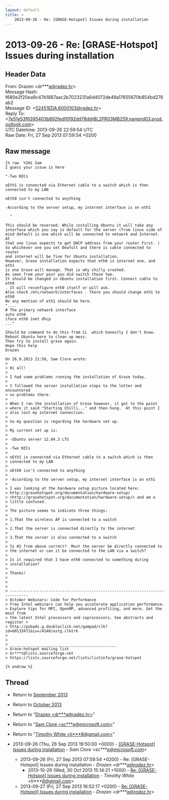 ```yaml
---
layout: default
title: >
    2013-09-26 - Re: [GRASE-Hotspot] Issues during installation
---
```


# 2013-09-26 - Re: [GRASE-Hotspot] Issues during installation

## Header Data

From: Drazen \<dr***a@radez.hr\><br>
Message Hash: f680e2f20ea9c47b1887aac2b7023231a6d4072de49a17655670b854bd276ab2<br>
Message ID: \<52451EDA.6000103@radez.hr\><br>
Reply To: \<7e51e53f6395403b892fedf0f92dd78d@BL2PR03MB259.namprd03.prod.outlook.com\><br>
UTC Datetime: 2013-09-26 22:59:54 UTC<br>
Raw Date: Fri, 27 Sep 2013 07:59:54 +0200<br>

## Raw message

```
{% raw  %}Hi Sam
I guess your issue is here

"·Two NICs

oEth1 is connected via Ethernet cable to a switch which is then 
connected to my LAN

oEth0 isn't connected to anything

·According to the server setup, my internet interface is on eth1

  "

This should be reversed. While installing Ubuntu it will take any 
interface which you say is default for the server (from linux side of 
mind default is one which will be connected to network and Internet. At 
that one linux expects to get DHCP address from your router first. )
So whichever one you set Deafult and there is cable connected to router 
and internet will be fine for Ubuntu installation.
However, Grase installation expects that eth0 is internet one, and eth1 
is one Grase will manage. That is why chilly crashed.
As seen from your post you did switch those two.
It should be changed in Ubuntu installation first. Connect cable to eth0 
. It will reconfigure eth0 itself or will ask.
Also check /etc/network/interfaces . There you should change eth1 to eth0
No any mention of eth1 should be here.
"....
# The primary network interface
auto eth0
iface eth0 inet dhcp
..."

Should be command to do this from CL  which honestly I don't know.
Reboot Ubuntu here to clean up mess.
Then try to install grase again.
Hope this help
Drazen

On 26.9.2013 21:50, Sam Clore wrote:
>
> Hi all!
>
> I had some problems running the installation of Grase today.
>
> I followed the server installation steps to the letter and encountered 
> no problems there.
>
> When I ran the installation of Grase however, it got to the point 
> where it said "Starting Chilli..." and then hung.  At this point I 
> also lost my internet connection.
>
> So my question is regarding the hardware set up.
>
> My current set up is:
>
> ·Ubuntu server 12.04.3 LTS
>
> ·Two NICs
>
> oEth1 is connected via Ethernet cable to a switch which is then 
> connected to my LAN
>
> oEth0 isn't connected to anything
>
> ·According to the server setup, my internet interface is on eth1
>
> I was looking at the hardware setup picture located here: 
> http://grasehotspot.org/documentation/hardware-setup/ 
> <http://grasehotspot.org/documentation/hardware-setup/> and am a 
> little confused.
>
> The picture seems to indicate three things:
>
> 1.That the wireless AP is connected to a switch
>
> 2.That the server is connected directly to the internet
>
> 3.That the server is also connected to a switch
>
> Is #2 from above correct?  Must the server be directly connected to 
> the internet or can it be connected to the LAN via a switch?
>
> Is it required that I have eth0 connected to something during 
> installation?
>
> Thanks!
>
>
>
> ------------------------------------------------------------------------------
> October Webinars: Code for Performance
> Free Intel webinars can help you accelerate application performance.
> Explore tips for MPI, OpenMP, advanced profiling, and more. Get the most from
> the latest Intel processors and coprocessors. See abstracts and register >
> http://pubads.g.doubleclick.net/gampad/clk?id=60133471&iu=/4140/ostg.clktrk
>
>
> _______________________________________________
> Grase-hotspot mailing list
> Gr***t@lists.sourceforge.net
> https://lists.sourceforge.net/lists/listinfo/grase-hotspot

{% endraw %}
```

## Thread

+ Return to [September 2013](/archive/2013/09)
+ Return to [October 2013](/archive/2013/10)

+ Return to "[Drazen <dr***a<span>@</span>radez.hr>](/authors/dr___a_at_radez_hr)"
+ Return to "[Sam Clore <sc***e<span>@</span>microsoft.com>](/authors/sc___e_at_microsoft_com)"
+ Return to "[Timothy White <ti***8<span>@</span>gmail.com>](/authors/ti___8_at_gmail_com)"

+ 2013-09-26 (Thu, 26 Sep 2013 19:50:00 +0000) - [[GRASE-Hotspot] Issues during installation](/archive/2013/09/36343ec81fbfbd71f84e8618178dfda15afa682c44e2f0a2b600b728ef34ac7a) - _Sam Clore \<sc***e@microsoft.com\>_
  + 2013-09-26 (Fri, 27 Sep 2013 07:59:54 +0200) - Re: [GRASE-Hotspot] Issues during installation - _Drazen \<dr***a@radez.hr\>_
    + 2013-10-29 (Wed, 30 Oct 2013 15:14:21 +1000) - [Re: [GRASE-Hotspot] Issues during installation](/archive/2013/10/ab952c74bec33fdc47474ea8b4b084fd8b01a95bff93d3ae818f5784592a645d) - _Timothy White \<ti***8@gmail.com\>_
  + 2013-09-27 (Fri, 27 Sep 2013 16:52:17 +0200) - [Re: [GRASE-Hotspot] Issues during installation](/archive/2013/09/cc516dc6eae1d78e7c6c44c04de13d0c8e602f006800e00de05ae140a2f522ae) - _Drazen \<dr***a@radez.hr\>_

